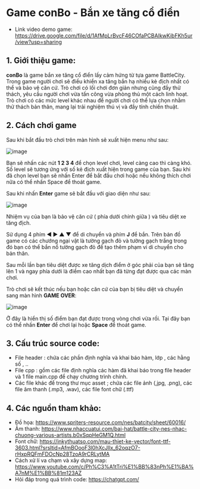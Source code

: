 # Game conBo - Bắn xe tăng cổ điển 
- Link video demo game: https://drive.google.com/file/d/1AfMpLrBvcF46COfaPCBAIkwKibFKh5ur/view?usp=sharing
## 1. Giới thiệu game:
**conBo** là game bắn xe tăng cổ điển lấy cảm hứng từ tựa game BattleCity. Trong game người chơi sẽ điều khiển xa tăng bắn hạ nhiều kẻ địch nhất có thể và bảo vệ căn cứ. Trò chơi có lối chơi đơn giản nhưng cũng đầy thử thách, yêu cầu người chơi vừa tấn công vừa phòng thủ một cách linh hoạt. Trò chơi có các mức level khác nhau để người chơi có thể lựa chọn nhằm thử thách bản thân, mang lại trải nghiệm thú vị và đầy tính chiến thuật.

## 2. Cách chơi game
Sau khi bắt đầu trò chơi trên màn hình sẽ xuất hiện menu như sau:

![image](https://github.com/user-attachments/assets/a351fe7e-b844-4441-80e9-e3e8cb4b1f8b)

Bạn sẽ nhấn các nút **1 2 3 4** để chọn level chơi, level càng cao thì càng khó. Số level sẽ tương ứng với số kẻ địch xuất hiện trong game của bạn.
Sau khi đã chọn level bạn sẽ nhấn Enter để bắt đầu chơi hoặc nếu không thích chơi nữa có thể nhấn Space để thoát game.

Sau khi nhấn **Enter** game sẽ bắt đầu với giao diện như sau:

![image](https://github.com/user-attachments/assets/77c7fd73-7acc-4092-ac3b-daf0485bf149)

Nhiệm vụ của bạn là bảo vệ căn cứ ( phía dưới chính giữa ) và tiêu diệt xe tăng địch. 

Sử dụng 4 phím **◄ ► ▲ ▼** để di chuyển và phím **J** để bắn. Trên bản đồ game có các chướng ngại vật là tường gạch đỏ và tường gạch trắng trong đó bạn có thể bắn nổ tường gạch đỏ để tạo thêm phạm vi di chuyển cho bản thân.

Sau mỗi lần bạn tiêu diệt được xe tăng dịch điểm ở góc phải của bạn sẽ tăng lên 1 và ngay phía dưới là điểm cao nhất bạn đã từng đạt được qua các màn chơi.

Trò chơi sẽ kết thúc nếu bạn hoặc căn cứ của bạn bị tiêu diệt và chuyển sang màn hình **GAME OVER**: 

![image](https://github.com/user-attachments/assets/39a6d587-3bb1-4251-b110-c86b9812fc2a)

Ở đây là hiển thị số điểm bạn đạt được trong vòng chơi vừa rồi. Tại đây bạn có thể nhấn **Enter** để chơi lại hoặc **Space** để thoát game.

## 3. Cấu trúc source code:
- File header : chứa các phần định nghĩa và khai báo hàm, lớp , các hằng số , ..
- File cpp : gồm các file định nghĩa các hàm đã khai báo trong file header và 1 file main.cpp để chạy chương trình chính.
- Các file khác để trong thư mục asset ; chứa các file ảnh (,jpg, .png), các file âm thanh (.mp3, .wav), các file font chữ (.ttf)

## 4. Các nguồn tham khảo:
- Đồ họa: https://www.spriters-resource.com/nes/batcity/sheet/60016/
- Âm thanh: https://www.nhaccuatui.com/bai-hat/battle-city-nes-nhac-chuong-various-artists.b0xSqpHeGM1Q.html
- Font chữ: https://inkythuatso.com/mau-thiet-ke-vector/font-ttf-3603.html?srsltid=AfmBOooF3l0hXcJllx_62oqzO7-rHxpRQFmFDOcNp28TzoA9rCRLytMA
- Cách xử lí va chạm và xây dựng map: https://www.youtube.com/c/Ph%C3%A1tTri%E1%BB%83nPh%E1%BA%A7nM%E1%BB%81m123AZ
- Hỏi đáp trong quá trình code: https://chatgpt.com/








